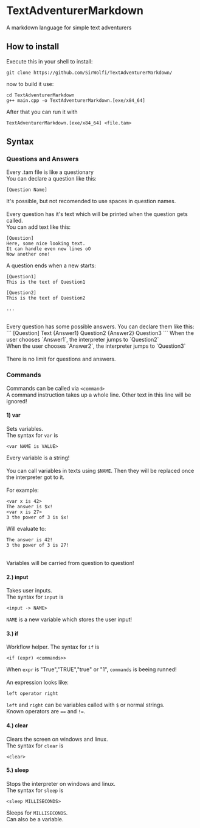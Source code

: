 # TextAdventurerMarkdown
A markdown language for simple text adventurers

## How to install
Execute this in your shell to install:
```
git clone https://github.com/SirWolfi/TextAdventurerMarkdown/
```
now to build it use:
```
cd TextAdventurerMarkdown
g++ main.cpp -o TextAdventurerMarkdown.[exe/x84_64]
```
After that you can run it with
```
TextAdventurerMarkdown.[exe/x84_64] <file.tam>
```

## Syntax

### Questions and Answers
Every .tam file is like a questionary <br>
You can declare a question like this:
```
[Question Name]
```
It's possible, but not recomended to use spaces in question names. <br> <br>
Every question has it's text which will be printed when the question gets called. <br>
You can add text like this:
```
[Question]
Here, some nice looking text.
It can handle even new lines oO
Wow another one!
```
A question ends when a new starts:
```
[Question1]
This is the text of Question1

[Question2]
This is the text of Question2

...
```
<br>
Every question has some possible answers. You can declare them like this:
```
[Question]
Text
{Answer1} Question2
{Answer2} Question3
```
When the user chooses `Answer1`, the interpreter jumps to `Question2` <br>
When the user chooses `Answer2`, the interpreter jumps to `Question3` <br>
<br>
There is no limit for questions and answers.

### Commands
Commands can be called via `<command>` <br>
A command instruction takes up a whole line. Other text in this line will be ignored!
#### 1) var
Sets variables. <br>
The syntax for `var` is
```
<var NAME is VALUE>
```
Every variable is a string! <br> <br>
You can call variables in texts using `$NAME`. Then they will be replaced once the interpreter got to it. <br> <br>
For example:
```
<var x is 42>
The answer is $x!
<var x is 27>
3 the power of 3 is $x!
```
Will evaluate to:
```
The answer is 42!
3 the power of 3 is 27!
```
<br>
Variables will be carried from question to question!

#### 2.) input
Takes user inputs. <br>
The syntax for `input` is
```
<input -> NAME>
```
`NAME` is a new variable which stores the user input! <br>

#### 3.) if
Workflow helper.
The syntax for `if` is
```
<if (expr) <commands>>
```
When `expr` is "True","TRUE","true" or "1", `commands` is beeing runned! <br> <br>
An expression looks like:
```
left operator right
```
`left` and `right` can be variables called with `$` or normal strings. <br>
Known operators are `==` and `!=`.

#### 4.) clear
Clears the screen on windows and linux. <br>
The syntax for `clear` is
```
<clear>
```

#### 5.) sleep
Stops the interpreter on windows and linux. <br>
The syntax for `sleep` is
```
<sleep MILLISECONDS>
```
Sleeps for `MILLISECONDS`. <br>
Can also be a variable. <br>

